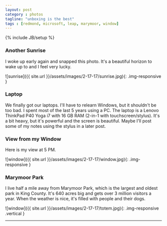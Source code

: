 ```yaml
---
layout: post
category : photos
tagline: "unboxing is the best"
tags : [redmond, microsoft, leap, marymoor, window]
---
```

{% include JB/setup %}

### Another Sunrise

I woke up early again and snapped this photo. It's a beautiful horizon to wake up to and I feel very lucky.

![sunrise]({{ site.url }}/assets/images/2-17-17/sunrise.jpg){: .img-responsive }

### Laptop

We finally got our laptops. I'll have to relearn Windows, but it shouldn't be too bad. I spent most of the last 5 years using a PC. The laptop is a Lenovo ThinkPad P40 Yoga i7 with 16 GB RAM (2-in-1 with touchscreen/stylus). It's a bit heavy, but it's powerful and the screen is beautiful. Maybe I'll post some of my notes using the stylus in a later post.


### View from my Window

Here is my view at 5 PM.

![window]({{ site.url }}/assets/images/2-17-17/window.jpg){: .img-responsive }

### Marymoor Park

I live half a mile away from Marymoor Park, which is the largest and oldest park in King County. It's 640 acres big and gets over 3 million visitors a year. When the weather is nice, it's filled with people and their dogs.

![window]({{ site.url }}/assets/images/2-17-17/totem.jpg){: .img-responsive .vertical }


---
